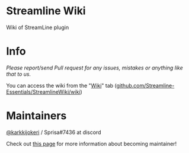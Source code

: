 # Streamline Wiki
Wiki of StreamLine plugin

# Info
_Please report/send Pull request for any issues, mistakes or anything like that to us._

You can access the wiki from the "[Wiki](https://github.com/Streamline-Essentials/StreamlineWiki/wiki 'Direct link to wiki tab')" tab ([github.com/Streamline-Essentials/StreamlineWiki/wiki](https://github.com/Streamline-Essentials/StreamlineWiki/wiki 'Direct link to wiki tab'))

# Maintainers
 [@karkkijokeri](https://github.com/karkkijokeri) / Sprisa#7436 at discord

Check out [this page](https://github.com/orgs/Streamline-Essentials/teams) for more information about becoming maintainer!
